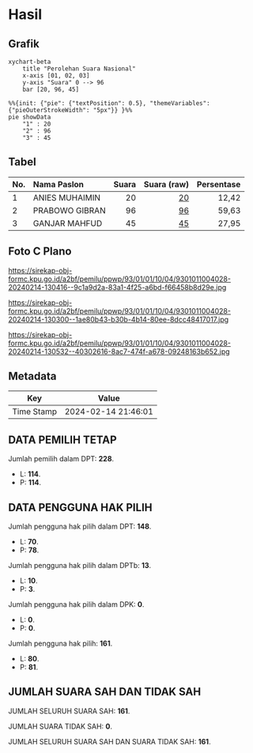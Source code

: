# Hasil

## Grafik

```mermaid
xychart-beta
    title "Perolehan Suara Nasional"
    x-axis [01, 02, 03]
    y-axis "Suara" 0 --> 96
    bar [20, 96, 45]
```

```mermaid
%%{init: {"pie": {"textPosition": 0.5}, "themeVariables": {"pieOuterStrokeWidth": "5px"}} }%%
pie showData
    "1" : 20
    "2" : 96
    "3" : 45
```

## Tabel

| No. | Nama Paslon    | Suara | Suara (raw) | Persentase |
|:--- |:-------------- | -----:| -----------:| ----------:|
| 1   | ANIES MUHAIMIN | 20    | [20][p-1]   | 12,42      |
| 2   | PRABOWO GIBRAN | 96    | [96][p-2]   | 59,63      |
| 3   | GANJAR MAHFUD  | 45    | [45][p-3]   | 27,95      |


[p-1]: https://github.com/gigit-pemilu/pemilu-2024/blob/main/pilpres/hitung-suara/sub/93-papua-selatan/sub/01-merauke/sub/01-merauke/sub/1004-mandala/sub/028-tps/sub/paslon-1.txt
[p-2]: https://github.com/gigit-pemilu/pemilu-2024/blob/main/pilpres/hitung-suara/sub/93-papua-selatan/sub/01-merauke/sub/01-merauke/sub/1004-mandala/sub/028-tps/sub/paslon-2.txt
[p-3]: https://github.com/gigit-pemilu/pemilu-2024/blob/main/pilpres/hitung-suara/sub/93-papua-selatan/sub/01-merauke/sub/01-merauke/sub/1004-mandala/sub/028-tps/sub/paslon-3.txt

## Foto C Plano

https://sirekap-obj-formc.kpu.go.id/a2bf/pemilu/ppwp/93/01/01/10/04/9301011004028-20240214-130416--9c1a9d2a-83a1-4f25-a6bd-f66458b8d29e.jpg

https://sirekap-obj-formc.kpu.go.id/a2bf/pemilu/ppwp/93/01/01/10/04/9301011004028-20240214-130300--1ae80b43-b30b-4b14-80ee-8dcc48417017.jpg

https://sirekap-obj-formc.kpu.go.id/a2bf/pemilu/ppwp/93/01/01/10/04/9301011004028-20240214-130532--40302616-8ac7-474f-a678-09248163b652.jpg


## Metadata

| Key        | Value               |
| ---------- | ------------------- |
| Time Stamp | 2024-02-14 21:46:01 |


## DATA PEMILIH TETAP

Jumlah pemilih dalam DPT: **228**.
 * L: **114**.
 * P: **114**.

## DATA PENGGUNA HAK PILIH

Jumlah pengguna hak pilih dalam DPT: **148**.
 * L: **70**.
 * P: **78**.

Jumlah pengguna hak pilih dalam DPTb: **13**.
 * L: **10**.
 * P: **3**.

Jumlah pengguna hak pilih dalam DPK: **0**.
 * L: **0**.
 * P: **0**.

Jumlah pengguna hak pilih: **161**.
 * L: **80**.
 * P: **81**.

## JUMLAH SUARA SAH DAN TIDAK SAH

JUMLAH SELURUH SUARA SAH: **161**.

JUMLAH SUARA TIDAK SAH: **0**.

JUMLAH SELURUH SUARA SAH DAN SUARA TIDAK SAH: **161**.


